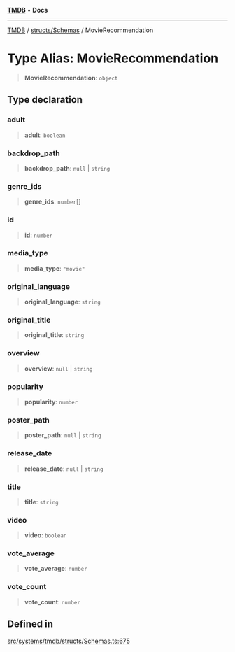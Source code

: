 [**TMDB**](../../../README.md) • **Docs**

***

[TMDB](../../../README.md) / [structs/Schemas](../README.md) / MovieRecommendation

# Type Alias: MovieRecommendation

> **MovieRecommendation**: `object`

## Type declaration

### adult

> **adult**: `boolean`

### backdrop\_path

> **backdrop\_path**: `null` \| `string`

### genre\_ids

> **genre\_ids**: `number`[]

### id

> **id**: `number`

### media\_type

> **media\_type**: `"movie"`

### original\_language

> **original\_language**: `string`

### original\_title

> **original\_title**: `string`

### overview

> **overview**: `null` \| `string`

### popularity

> **popularity**: `number`

### poster\_path

> **poster\_path**: `null` \| `string`

### release\_date

> **release\_date**: `null` \| `string`

### title

> **title**: `string`

### video

> **video**: `boolean`

### vote\_average

> **vote\_average**: `number`

### vote\_count

> **vote\_count**: `number`

## Defined in

[src/systems/tmdb/structs/Schemas.ts:675](https://github.com/Norviah/media-hub/blob/e3dc67aa1738d9ad44e6a4419ef7e26de86e1452/src/systems/tmdb/structs/Schemas.ts#L675)
